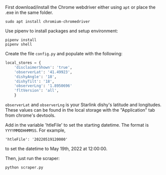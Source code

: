 First download/install the Chrome webdriver either using `apt` or place
the .exe in the same folder.

```
sudo apt install chromium-chromedriver
```

Use pipenv to install packages and setup environment:
```
pipenv install
pipenv shell
```

Create the file `config.py` and populate with the following:

```python
local_stores = {
    'disclaimerShown': 'true',
    'observerLat': '41.49923',
    'dishyAngle': '18',
    'dishyTilt': '18',
    'observerLng': '1.8950696'
    'fltVersion': 'all',
    }
```

`observerLat` and `observerLng` is your Starlink dishy's latitude and longitudes.
These values can be found in the local storage with the "Application" tab from chrome's devtools.

Add in the variable 'htleFile' to set the starting datetime. The format is `YYYYMMDDHHMMSS`.
For example,
```
'htleFile': '20220519120000'
```
to set the datetime to May 19th, 2022 at 12:00:00.

Then, just run the scraper:
```
python scraper.py
```
